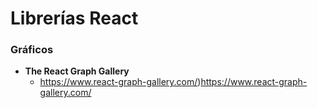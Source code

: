 # Librerías React

### Gráficos
- **The React Graph Gallery**
  - https://www.react-graph-gallery.com/)https://www.react-graph-gallery.com/
